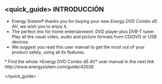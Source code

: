 ## <quick_guide> INTRODUCCIÓN

* Energy Sistem® thanks you for buying your new *Energy DVD Combo d5 AV*, we wish you to enjoy it.
* The perfect mix for home entertainment: DVD player plus DVB-T tuner. Play all the usual video, audio and picture formats from CD/DVD or USB devices.
* We suggest you read this user manual to get the most out of your product safely, using all its features.
<unique>
* Find the whole *Energy DVD Combo d5 AV* user manual in the next link http://www.energysistem.com/guide/42028 </unique>

</quick_guide>


